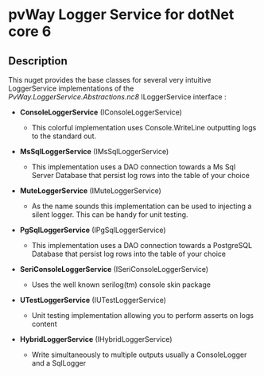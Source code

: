# pvWay Logger Service for dotNet core 6

## Description
This nuget provides the base classes for several very intuitive LoggerService implementations of the *PvWay.LoggerService.Abstractions.nc8* ILoggerService interface :

* **ConsoleLoggerService** (IConsoleLoggerService)
  * This colorful implementation uses Console.WriteLine outputting logs to the standard out. 


* **MsSqlLoggerService** (IMsSqlLoggerService)
  * This implementation uses a DAO connection towards a Ms Sql Server Database that persist log rows into the table of your choice


* **MuteLoggerService** (IMuteLoggerService)
  * As the name sounds this implementation can be used to injecting a silent logger. This can be handy for unit testing.


* **PgSqlLoggerService** (IPgSqlLoggerService)
  * This implementation uses a DAO connection towards a PostgreSQL Database that persist log rows into the table of your choice


* **SeriConsoleLoggerService** (ISeriConsoleLoggerService)
  * Uses the well known serilog(tm) console skin package


* **UTestLoggerService** (IUTestLoggerService)
  * Unit testing implementation allowing you to perform asserts on logs content


* **HybridLoggerService** (IHybridLoggerService)
  * Write simultaneously to multiple outputs usually a ConsoleLogger and a SqlLogger

